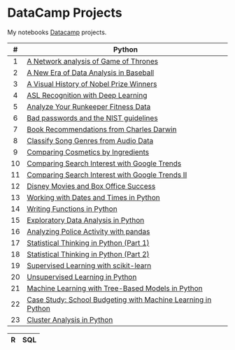 # DataCamp Projects

My notebooks [Datacamp](https://www.datacamp.com/profile/xinadev?tab=learning-history&id=projects) projects.

| # | Python |
|:-:|----|
|  1  | [A Network analysis of Game of Thrones](https://github.com/focuspy/DataCamp/blob/main/DataCamp-master/Projects/Python/A%20Network%20analysis%20of%20Game%20of%20Thrones/notebook.ipynb)  |
|  2  | [A New Era of Data Analysis in Baseball](https://github.com/focuspy/DataCamp/blob/main/DataCamp-master/Projects/Python/A%20New%20Era%20of%20Data%20Analysis%20in%20Baseball/notebook.ipynb)  |
|  3  | [A Visual History of Nobel Prize Winners](https://github.com/focuspy/DataCamp/blob/main/DataCamp-master/Projects/Python/A%20Visual%20History%20of%20Nobel%20Prize%20Winners/notebook.ipynb)  |
|  4  | [ASL Recognition with Deep Learning](https://github.com/focuspy/DataCamp/blob/main/DataCamp-master/Projects/Python/ASL%20Recognition%20with%20Deep%20Learning/notebook.ipynb)  |
|  5  | [Analyze Your Runkeeper Fitness Data](https://github.com/focuspy/DataCamp/blob/main/DataCamp-master/Projects/Python/Analyze%20Your%20Runkeeper%20Fitness%20Data/notebook.ipynb)  |
|  6  | [Bad passwords and the NIST guidelines](https://github.com/focuspy/DataCamp/blob/main/DataCamp-master/Projects/Python/Bad%20passwords%20and%20the%20NIST%20guidelines/notebook.ipynb)  |
|  7  | [Book Recommendations from Charles Darwin](https://github.com/focuspy/DataCamp/blob/main/DataCamp-master/Projects/Python/Book%20Recommendations%20from%20Charles%20Darwin/notebook.ipynb)  |
|  8  | [Classify Song Genres from Audio Data](https://github.com/focuspy/DataCamp/blob/main/DataCamp-master/Projects/Python/Classify%20Song%20Genres%20from%20Audio%20Data/notebook.ipynb)  |
|  9  | [Comparing Cosmetics by Ingredients](https://github.com/focuspy/DataCamp/blob/main/DataCamp-master/Projects/Python/Comparing%20Cosmetics%20by%20Ingredients/notebook.ipynb)  |
|  10  | [Comparing Search Interest with Google Trends](https://github.com/focuspy/DataCamp/blob/main/DataCamp-master/Projects/Python/Comparing%20Search%20Interest%20with%20Google%20Trends/notebook.ipynb)  |
|  11  | [Comparing Search Interest with Google Trends II](https://github.com/focuspy/DataCamp/blob/main/DataCamp-master/Projects/Python/Comparing%20Search%20Interest%20with%20Google%20Trends%20II/notebook.ipynb)  |
|  12  | [Disney Movies and Box Office Success](https://github.com/focuspy/DataCamp/blob/main/DataCamp-master/Projects/Python/Disney%20Movies%20and%20Box%20Office%20Success/notebook.ipynb)  |
|  13  | [Working with Dates and Times in Python](https://github.com/focuspy/DataCamp/tree/main/DataCamp-master/Courses/13_working-with-dates-and-times-in-python)  |
|  14  | [Writing Functions in Python](https://github.com/focuspy/DataCamp/tree/main/DataCamp-master/Courses/14_writing-functions-in-python)  |
|  15  | [Exploratory Data Analysis in Python](https://github.com/focuspy/DataCamp/tree/main/DataCamp-master/Courses/15_exploratory-data-analysis-in-python)  |
|  16  | [Analyzing Police Activity with pandas](https://github.com/focuspy/DataCamp/tree/main/DataCamp-master/Courses/16_analyzing-police-activity-with-pandas)  |
|  17  | [Statistical Thinking in Python (Part 1)](https://github.com/focuspy/DataCamp/tree/main/DataCamp-master/Courses/17_statistical-thinking-in-python-part-1)  |
|  18  | [Statistical Thinking in Python (Part 2)](https://github.com/focuspy/DataCamp/tree/main/DataCamp-master/Courses/18_statistical-thinking-in-python-part-2)  |
|  19  | [Supervised Learning with scikit-learn](https://github.com/focuspy/DataCamp/tree/main/DataCamp-master/Courses/19_supervised-learning-with-sclklt-learn)  |
|  20  | [Unsupervised Learning in Python](https://github.com/focuspy/DataCamp/tree/main/DataCamp-master/Courses/20_unsupervised-learning-in-python)  |
|  21  | [Machine Learning with Tree-Based Models in Python](https://github.com/focuspy/DataCamp/tree/main/DataCamp-master/Courses/21_machine-learning-with-tree-based-models-in-python)  |
|  22  | [Case Study: School Budgeting with Machine Learning in Python](https://github.com/focuspy/DataCamp/tree/main/DataCamp-master/Courses/22_case-study-school-budgeting-with-machine-learning-in-python)  |
|  23  | [Cluster Analysis in Python](https://github.com/focuspy/DataCamp/tree/main/DataCamp-master/Courses/23_cluster-analysis-in-python)  |

| R | SQL |
|---|---|